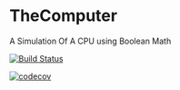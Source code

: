 # TheComputer
A Simulation Of A CPU using Boolean Math

[![Build Status](https://travis-ci.org/programatt/TheComputer.svg?branch=master)](https://travis-ci.org/programatt/TheComputer)

[![codecov](https://codecov.io/gh/programatt/TheComputer/branch/master/graph/badge.svg)](https://codecov.io/gh/programatt/TheComputer)


